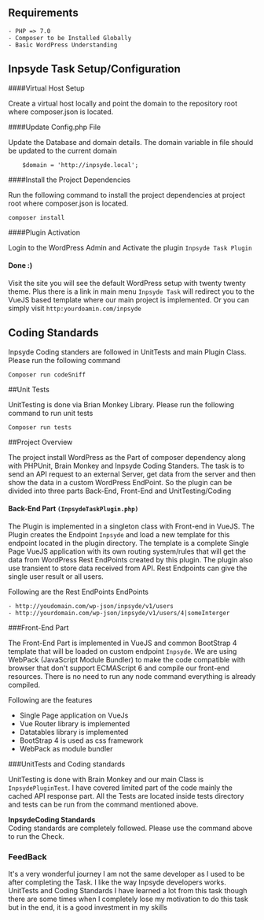 ## Requirements

    - PHP => 7.0
    - Composer to be Installed Globally
    - Basic WordPress Understanding 
    
## Inpsyde Task Setup/Configuration


####Virtual Host Setup


Create a virtual host locally and point the domain to the repository root where composer.json is located.
 


####Update Config.php File


Update the Database and domain details. The domain variable in file should be updated to the current domain

```
    $domain = 'http://inpsyde.local';
```
  


####Install the Project Dependencies 


Run the following command to install the project dependencies at project root where composer.json is located.

```
composer install
```



####Plugin Activation


Login to the WordPress Admin and Activate the plugin `Inpsyde Task Plugin`


#### Done :)


Visit the site you will see the default WordPress setup with twenty twenty theme.
Plus there is a link in main menu `Inpsyde Task` will redirect you to the VueJS based template where our main project is implemented.
Or you can simply visit `http:yourdoamin.com/inpsyde`

## Coding Standards 


Inpsyde Coding standers are followed in UnitTests and main Plugin Class. Please run the following command
 
```
Composer run codeSniff
```


##Unit Tests


UnitTesting is done via Brian Monkey Library. Please run the following command to run unit tests
 
```
Composer run tests
```
 
 
##Project Overview


The project install WordPress as the Part of composer dependency along with PHPUnit, Brain Monkey and Inpsyde Coding Standers.
The task is to send an API request to an external Server, get data from the server and then show the data in a custom WordPress EndPoint. 
So the plugin can be divided into three parts Back-End, Front-End and UnitTesting/Coding 


#### Back-End Part `(InpsydeTaskPlugin.php)`


The Plugin is implemented in a singleton class with Front-end in VueJS. The Plugin creates the Endpoint ``Inpsyde`` and load a new template for this endpoint located in the plugin directory.
The template is a complete Single Page VueJS application with its own routing system/rules that will get the data from WordPress Rest EndPoints
created by this plugin. The plugin also use transient to store data received from API. Rest Endpoints can give the single user result or all users.


Following are the Rest EndPoints EndPoints
````
- http://youdomain.com/wp-json/inpsyde/v1/users
- http://yourdomain.com/wp-json/inpsyde/v1/users/4|someInterger 
```` 


###Front-End Part


The Front-End Part is implemented in VueJS and common BootStrap 4 template that will be loaded on custom endpoint ``Inpsyde``.
We are using WebPack (JavaScript Module Bundler) to make the code compatible with browser that don't support ECMAScript 6 
and compile our front-end resources. There is no need to run any node command everything is already compiled.

Following are the features
 
 - Single Page application on VueJs
 - Vue Router library is implemented 
 - Datatables library is implemented
 - BootStrap 4 is used as css framework
 - WebPack as module bundler



###UnitTests and Coding standards


UnitTesting is done with Brain Monkey and our main Class is `InpsydePluginTest`. I have covered limited part of the code mainly the cached API response part.
All the Tests are located inside tests directory and tests can be run from the command mentioned above. 


**InpsydeCoding Standards**  
Coding standards are completely followed. Please use the command above to run the Check.  


### FeedBack


It's a very wonderful journey I am not the same developer as I used to be after completing the Task.
I like the way Inpsyde developers works. UnitTests and Coding Standards I have learned a lot from this task though  
there are some times when I completely lose my motivation to do this task but in the end, it is a good investment in my skills
 